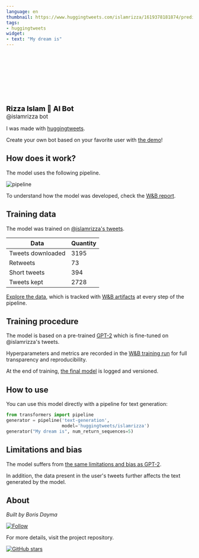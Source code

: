 ```yaml
---
language: en
thumbnail: https://www.huggingtweets.com/islamrizza/1619378181874/predictions.png
tags:
- huggingtweets
widget:
- text: "My dream is"
---
```


<div>
<div style="width: 132px; height:132px; border-radius: 50%; background-size: cover; background-image: url('https://pbs.twimg.com/profile_images/1344394699470082049/YzE4UMsj_400x400.jpg')">
</div>
<div style="margin-top: 8px; font-size: 19px; font-weight: 800">Rizza Islam 🤖 AI Bot </div>
<div style="font-size: 15px">@islamrizza bot</div>
</div>

I was made with [huggingtweets](https://github.com/borisdayma/huggingtweets).

Create your own bot based on your favorite user with [the demo](https://colab.research.google.com/github/borisdayma/huggingtweets/blob/master/huggingtweets-demo.ipynb)!

## How does it work?

The model uses the following pipeline.

![pipeline](https://github.com/borisdayma/huggingtweets/blob/master/img/pipeline.png?raw=true)

To understand how the model was developed, check the [W&B report](https://wandb.ai/wandb/huggingtweets/reports/HuggingTweets-Train-a-Model-to-Generate-Tweets--VmlldzoxMTY5MjI).

## Training data

The model was trained on [@islamrizza's tweets](https://twitter.com/islamrizza).

| Data | Quantity |
| --- | --- |
| Tweets downloaded | 3195 |
| Retweets | 73 |
| Short tweets | 394 |
| Tweets kept | 2728 |

[Explore the data](https://wandb.ai/wandb/huggingtweets/runs/t09cn5o0/artifacts), which is tracked with [W&B artifacts](https://docs.wandb.com/artifacts) at every step of the pipeline.

## Training procedure

The model is based on a pre-trained [GPT-2](https://huggingface.co/gpt2) which is fine-tuned on @islamrizza's tweets.

Hyperparameters and metrics are recorded in the [W&B training run](https://wandb.ai/wandb/huggingtweets/runs/m6l6wkff) for full transparency and reproducibility.

At the end of training, [the final model](https://wandb.ai/wandb/huggingtweets/runs/m6l6wkff/artifacts) is logged and versioned.

## How to use

You can use this model directly with a pipeline for text generation:

```python
from transformers import pipeline
generator = pipeline('text-generation',
                     model='huggingtweets/islamrizza')
generator("My dream is", num_return_sequences=5)
```

## Limitations and bias

The model suffers from [the same limitations and bias as GPT-2](https://huggingface.co/gpt2#limitations-and-bias).

In addition, the data present in the user's tweets further affects the text generated by the model.

## About

*Built by Boris Dayma*

[![Follow](https://img.shields.io/twitter/follow/borisdayma?style=social)](https://twitter.com/intent/follow?screen_name=borisdayma)

For more details, visit the project repository.

[![GitHub stars](https://img.shields.io/github/stars/borisdayma/huggingtweets?style=social)](https://github.com/borisdayma/huggingtweets)

